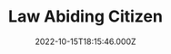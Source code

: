 ---
title: "Law Abiding Citizen"
year: 2009
date: 2022-10-15T18:15:46.000Z
permalink: /almanac/movies/2022-10-15-law-abiding-citizen/index.html
link: https://letterboxd.com/rknightuk/film/law-abiding-citizen/3/
rating: 3
tmdbid: 22803
---